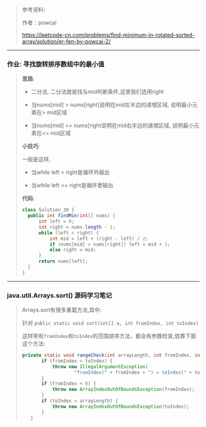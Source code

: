 > 参考资料:
>
> 作者：powcai
>
> https://leetcode-cn.com/problems/find-minimum-in-rotated-sorted-array/solution/er-fen-by-powcai-2/

---
### 作业: **寻找旋转排序数组中的最小值**
> **思路**:
>
> * 二分法, 二分法就是找与mid判断条件,这里我们选用right
>
> * 当nums[mid] > nums[right]说明在mid左半边的递增区域, 说明最小元素在> mid区域
>
> * 当nums[mid] <= nums[right说明在mid右半边的递增区域, 说明最小元素在<= mid区域
>
> **小技巧**:
>
> 一般是这样,
>
> * 当while left < right是循环外输出
>
> * 当while left <= right是循环里输出
>
> **代码**:
>  ```java
> class Solution_39 {
>    public int findMin(int[] nums) {
>        int left = 0;
>        int right = nums.length - 1;
>        while (left < right) {
>            int mid = left + (right - left) / 2;
>            if (nums[mid] > nums[right]) left = mid + 1;
>            else right = mid;
>        }
>        return nums[left];
>    }
> }
> ```
---
### java.util.Arrays.sort() 源码学习笔记

> Arrays.sort有很多重载方法,其中:
>
> 针对 `public static void sort(int[] a, int fromIndex, int toIndex)`
>
> 这样带有`fromIndex`和`toIndex`的范围排序方法，都会有参数检查,依靠下面 这个方法:
>
> ```java
> private static void rangeCheck(int arrayLength, int fromIndex, int toIndex) {
>        if (fromIndex > toIndex) {
>            throw new IllegalArgumentException(
>                    "fromIndex(" + fromIndex + ") > toIndex(" + toIndex + ")");
>        }
>        if (fromIndex < 0) {
>            throw new ArrayIndexOutOfBoundsException(fromIndex);
>        }
>        if (toIndex > arrayLength) {
>            throw new ArrayIndexOutOfBoundsException(toIndex);
>        }
>    }
> ```
